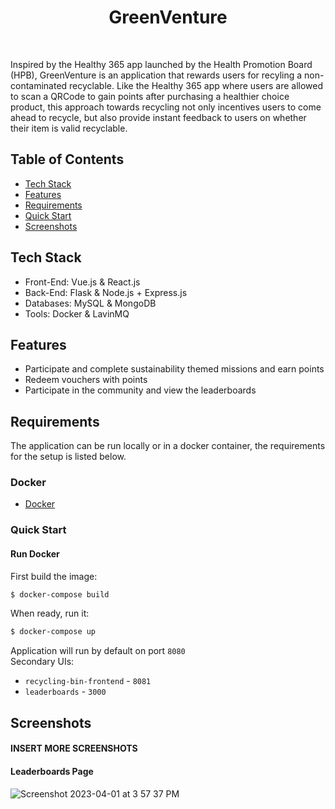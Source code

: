 <h1 align="center"> GreenVenture </h1> <br>

<p>
Inspired by the Healthy 365 app launched by the Health Promotion Board (HPB), GreenVenture is an application that rewards users for recyling a non-contaminated recyclable. Like the Healthy 365 app where users are allowed to scan a QRCode to gain points after purchasing a healthier choice product, this approach towards recycling not only incentives users to come ahead to recycle, but also provide instant feedback to users on whether their item is valid recyclable. 
</p>

## Table of Contents

- [Tech Stack](#tech-stack)
- [Features](#features)
- [Requirements](#requirements)
- [Quick Start](#quick-start)
- [Screenshots](#screenshots)

## Tech Stack
* Front-End: Vue.js & React.js
* Back-End: Flask & Node.js + Express.js
* Databases: MySQL & MongoDB
* Tools: Docker & LavinMQ

## Features

* Participate and complete sustainability themed missions and earn points
* Redeem vouchers with points
* Participate in the community and view the leaderboards


## Requirements
The application can be run locally or in a docker container, the requirements for the setup is listed below.

### Docker
* [Docker](https://www.docker.com/get-docker)

### Quick Start

#### Run Docker

First build the image:
```bash
$ docker-compose build
```

When ready, run it:
```bash
$ docker-compose up
```

Application will run by default on port `8080` <br>
Secondary UIs: <br>
* `recycling-bin-frontend` - `8081`
* `leaderboards` - `3000`

## Screenshots
#### INSERT MORE SCREENSHOTS

#### Leaderboards Page
![Screenshot 2023-04-01 at 3 57 37 PM](https://user-images.githubusercontent.com/86020207/229273581-a90da9d4-1453-4e09-b278-be2adc280f2f.png)
